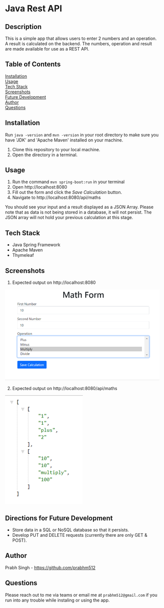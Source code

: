 # Java Rest API

## Description

This is a simple app that allows users to enter 2 numbers and an operation. A result is calculated on the backend. The numbers, operation and result are made available for use as a REST API.

## Table of Contents
[Installation](#installation)<br>
[Usage](#usage)<br>
[Tech Stack](#tech-stack)<br>
[Screenshots](#screenshots)<br>
[Future Development](#directions-for-future-development)<br>
[Author](#author)<br>
[Questions](#questions)

## Installation

Run `java -version` and `mvn -version` in your root directory to make sure you have 'JDK' and 'Apache Maven' installed on your machine.

1. Clone this repository to your local machine.
2. Open the directory in a terminal.

## Usage

1. Run the command `mvn spring-boot:run` in your terminal
2. Open http://localhost:8080 
3. Fill out the form and click the *Save Calculation* button.
4. Navigate to http://localhost:8080/api/maths

You should see your input and a result displayed as a JSON Array. Please note that as data is not being stored in a database, it will not persist. The JSON array will not hold your previous calculation at this stage.

## Tech Stack
 
- Java Spring Framework
- Apache Maven
- Thymeleaf

## Screenshots 

1. Expected output on http://localhost:8080

<img src="./src/main/resources/static/assets/form.png">

2. Expected output on http://localhost:8080/api/maths

<img src="./src/main/resources/static/assets/api.png">

## Directions for Future Development

- Store data in a SQL or NoSQL database so that it persists.
- Develop PUT and DELETE requests (currently there are only GET & POST).

## Author

Prabh Singh - https://github.com/prabhm512

## Questions

Please reach out to me via teams or email me at `prabhm512@gmail.com` if you run into any trouble while instaling or using the app.
